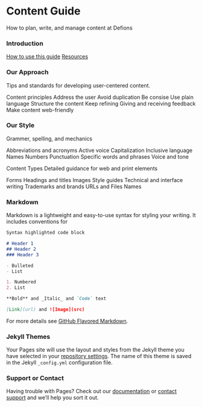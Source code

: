 # Content Guide
How to plan, write, and manage content at Defions

### Introduction
[How to use this guide](http://content-guide.defions.solutions/introduction)
[Resources](http://content-guide.defions.solutions/resources)

### Our Approach
Tips and standards for developing user-centered content.

Content principles
Address the user
Avoid duplication
Be consise
Use plain language
Structure the content
Keep refining
Giving and receiving feedback
Make content web-friendly

### Our Style
Grammer, spelling, and mechanics

Abbreviations and acronyms
Active voice
Capitalization
Inclusive language
Names
Numbers
Punctuation
Specific words and phrases
Voice and tone

Content Types
Detailed guidance for web and print elements

Forms
Headings and titles
Images
Style guides
Technical and interface writing
Trademarks and brands
URLs and Files Names







### Markdown

Markdown is a lightweight and easy-to-use syntax for styling your writing. It includes conventions for

```markdown
Syntax highlighted code block

# Header 1
## Header 2
### Header 3

- Bulleted
- List

1. Numbered
2. List

**Bold** and _Italic_ and `Code` text

[Link](url) and ![Image](src)
```

For more details see [GitHub Flavored Markdown](https://guides.github.com/features/mastering-markdown/).

### Jekyll Themes

Your Pages site will use the layout and styles from the Jekyll theme you have selected in your [repository settings](https://github.com/bustosfj/content-guide/settings). The name of this theme is saved in the Jekyll `_config.yml` configuration file.

### Support or Contact

Having trouble with Pages? Check out our [documentation](https://help.github.com/categories/github-pages-basics/) or [contact support](https://github.com/contact) and we’ll help you sort it out.

